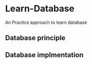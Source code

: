 # Learn-Database

An Pracitce approach to learn database 

## Database principle

## Database implmentation


